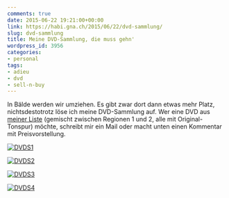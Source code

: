 ```yaml
---
comments: true
date: 2015-06-22 19:21:00+00:00
link: https://habi.gna.ch/2015/06/22/dvd-sammlung/
slug: dvd-sammlung
title: Meine DVD-Sammlung, die muss gehn'
wordpress_id: 3956
categories:
- personal
tags:
- adieu
- dvd
- sell-n-buy
---
```


In Bälde werden wir umziehen. Es gibt zwar dort dann etwas mehr Platz, nichtsdestotrotz löse ich meine DVD-Sammlung auf. Wer eine DVD aus [meiner Liste](https://habi.gna.ch/DVDs/) (gemischt zwischen Regionen 1 und 2, alle mit Original-Tonspur) möchte, schreibt mir ein Mail oder macht unten einen Kommentar mit Preisvorstellung.

[![DVDS1](https://habi.gna.ch/wp-content/uploads/2015/06/DVDS1-1024x592.jpg)](https://habi.gna.ch/wp-content/uploads/2015/06/DVDS1.jpg)

[![DVDS2](https://habi.gna.ch/wp-content/uploads/2015/06/DVDS2-1024x590.jpg)](https://habi.gna.ch/wp-content/uploads/2015/06/DVDS2.jpg)

[![DVDS3](https://habi.gna.ch/wp-content/uploads/2015/06/DVDS3-1024x590.jpg)](https://habi.gna.ch/wp-content/uploads/2015/06/DVDS3.jpg)

[![DVDS4](https://habi.gna.ch/wp-content/uploads/2015/06/DVDS4-1024x291.jpg)](https://habi.gna.ch/wp-content/uploads/2015/06/DVDS4.jpg)
